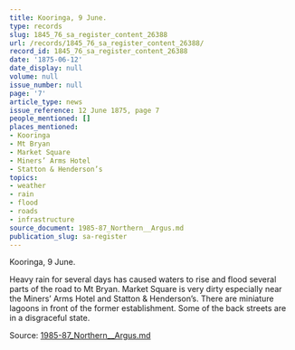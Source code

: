 ```yaml
---
title: Kooringa, 9 June.
type: records
slug: 1845_76_sa_register_content_26388
url: /records/1845_76_sa_register_content_26388/
record_id: 1845_76_sa_register_content_26388
date: '1875-06-12'
date_display: null
volume: null
issue_number: null
page: '7'
article_type: news
issue_reference: 12 June 1875, page 7
people_mentioned: []
places_mentioned:
- Kooringa
- Mt Bryan
- Market Square
- Miners’ Arms Hotel
- Statton & Henderson’s
topics:
- weather
- rain
- flood
- roads
- infrastructure
source_document: 1985-87_Northern__Argus.md
publication_slug: sa-register
---
```


Kooringa, 9 June.

Heavy rain for several days has caused waters to rise and flood several parts of the road to Mt Bryan.  Market Square is very dirty especially near the Miners’ Arms Hotel and Statton & Henderson’s.  There are miniature lagoons in front of the former establishment.  Some of the back streets are in a disgraceful state.

Source: [1985-87_Northern__Argus.md](/downloads/markdown/1985-87_Northern__Argus.md)
